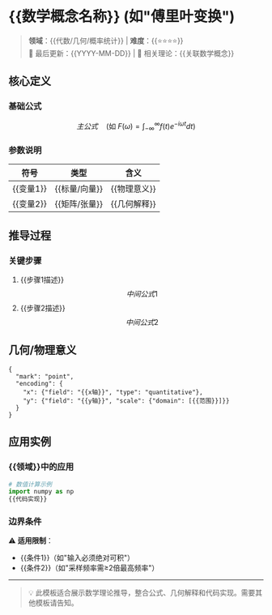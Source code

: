 # {{数学概念名称}} (如"傅里叶变换")

> **领域**：{{代数/几何/概率统计}} | **难度**：{{⭐️⭐️⭐️⭐️}}  
> 📅 最后更新：{{YYYY-MM-DD}} | 🔗 相关理论：{{关联数学概念}}  

## 核心定义
### 基础公式
$$
{{主公式}} \quad \text{(如 } F(\omega) = \int_{-\infty}^{\infty} f(t)e^{-i\omega t}dt \text{)}
$$

### 参数说明
| 符号 | 类型 | 含义 |
|------|------|------|
| {{变量1}} | {{标量/向量}} | {{物理意义}} |
| {{变量2}} | {{矩阵/张量}} | {{几何解释}} |

## 推导过程
### 关键步骤
1. {{步骤1描述}}  
   $$
   {{中间公式1}}
   $$
2. {{步骤2描述}}  
   $$
   {{中间公式2}}
   $$

## 几何/物理意义
```vega-lite
{
  "mark": "point",
  "encoding": {
    "x": {"field": "{{x轴}}", "type": "quantitative"},
    "y": {"field": "{{y轴}}", "scale": {"domain": [{{范围}}]}}
  }
}
```

## 应用实例
### {{领域}}中的应用
```python
# 数值计算示例
import numpy as np
{{代码实现}}
```

### 边界条件
⚠️ **适用限制**：  
- {{条件1}}（如"输入必须绝对可积"）
- {{条件2}}（如"采样频率需≥2倍最高频率"）

---
> 💡 此模板适合展示数学理论推导，整合公式、几何解释和代码实现。需要其他模板请告知。